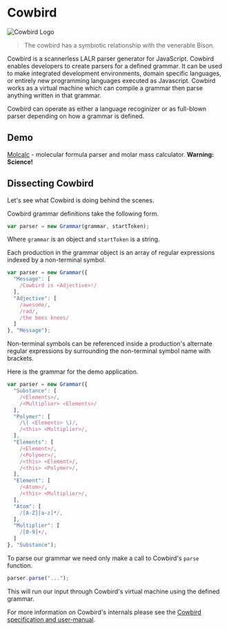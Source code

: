 # Cowbird

![Cowbird Logo](https://www.dropbox.com/s/2lc6a5qlyyiq9l0/Cowbird.png?dl=0&raw=1)

> The cowbird has a symbiotic relationship with the venerable Bison.

Cowbird is a scannerless LALR parser generator for JavaScript.  Cowbird enables developers to create parsers for a defined grammar.  It can be used to make integrated development environments, domain specific languages, or entirely new programming languages executed as Javascript.  Cowbird works as a virtual machine which can compile a grammar then parse anything written in that grammar.

Cowbird can operate as either a language recoginizer or as full-blown parser depending on how a grammar is defined.

## Demo

[Molcalc](http://hansoksendahl.github.io/molcalc) - molecular formula parser and molar mass calculator. **Warning: Science!**

## Dissecting Cowbird

Let's see what Cowbird is doing behind the scenes.

Cowbird grammar definitions take the following form.

```javascript
var parser = new Grammar(grammar, startToken);
```

Where `grammar` is an object and `startToken` is a string.

Each production in the grammar object is an array of regular expressions indexed by a non-terminal symbol.

```javascript
var parser = new Grammar({
  "Message": [
    /Cowbird is <Adjective>!/
  ],
  "Adjective": [
    /awesome/,
    /rad/,
    /the bees knees/
  ]
}, "Message");
```

Non-terminal symbols can be referenced inside a production's alternate regular expressions by surrounding the non-terminal symbol name with brackets.

Here is the grammar for the demo application.

```javascript
var parser = new Grammar({
  "Substance": [
    /<Elements>/,
    /<Multiplier> <Elements>/
  ],
  "Polymer": [
    /\( <Elements> \)/,
    /<this> <Multiplier>/,
  ],
  "Elements": [
    /<Element>/,
    /<Polymer>/,
    /<this> <Element>/,
    /<this> <Polymer>/,
  ],
  "Element": [
    /<Atom>/,
    /<this> <Multiplier>/,
  ],
  "Atom": [
    /[A-Z][a-z]*/,
  ],
  "Multiplier": [
    /[0-9]+/,
  ]
}, "Substance");
```
To parse our grammar we need only make a call to Cowbird's `parse` function.

```javascript
parser.parse("...");
```

This will run our input through Cowbird's virtual machine using the defined grammar.

For more information on Cowbird's internals please see the [Cowbird specification and user-manual](https://docs.google.com/document/d/1Bsgrna-Qpyk8gpX1LHe5O8slZV7SMet12jQZbpC2v2k/edit?usp=sharing).
